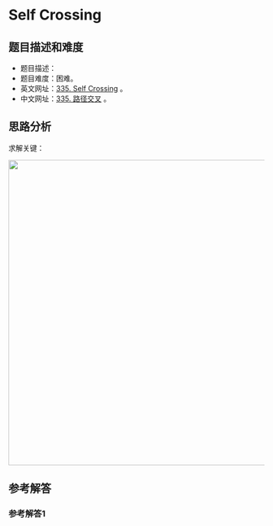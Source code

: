 # Self Crossing

## 题目描述和难度
+ 题目描述：
+ 题目难度：困难。
+ 英文网址：[335. Self Crossing](https://leetcode.com/problems/self-crossing/description/)  。
+ 中文网址：[335. 路径交叉](https://leetcode-cn.com/problems/self-crossing/description/)  。
## 思路分析
求解关键：

<img src="https://liweiwei1419.github.io/images/leetcode-solution/" width="600">

## 参考解答
### 参考解答1

```java

```